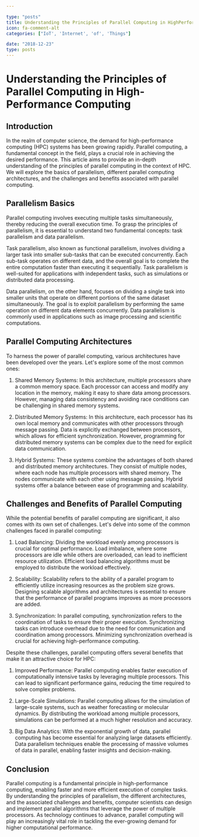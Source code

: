 ```yaml
---

type: "posts"
title: Understanding the Principles of Parallel Computing in HighPerformance Computing
icon: fa-comment-alt
categories: ["IoT', 'Internet', 'of', 'Things"]

date: "2018-12-23"
type: posts
---
```





# Understanding the Principles of Parallel Computing in High-Performance Computing

## Introduction

In the realm of computer science, the demand for high-performance computing (HPC) systems has been growing rapidly. Parallel computing, a fundamental concept in the field, plays a crucial role in achieving the desired performance. This article aims to provide an in-depth understanding of the principles of parallel computing in the context of HPC. We will explore the basics of parallelism, different parallel computing architectures, and the challenges and benefits associated with parallel computing.

## Parallelism Basics

Parallel computing involves executing multiple tasks simultaneously, thereby reducing the overall execution time. To grasp the principles of parallelism, it is essential to understand two fundamental concepts: task parallelism and data parallelism.

Task parallelism, also known as functional parallelism, involves dividing a larger task into smaller sub-tasks that can be executed concurrently. Each sub-task operates on different data, and the overall goal is to complete the entire computation faster than executing it sequentially. Task parallelism is well-suited for applications with independent tasks, such as simulations or distributed data processing.

Data parallelism, on the other hand, focuses on dividing a single task into smaller units that operate on different portions of the same dataset simultaneously. The goal is to exploit parallelism by performing the same operation on different data elements concurrently. Data parallelism is commonly used in applications such as image processing and scientific computations.

## Parallel Computing Architectures

To harness the power of parallel computing, various architectures have been developed over the years. Let's explore some of the most common ones:

1. Shared Memory Systems: In this architecture, multiple processors share a common memory space. Each processor can access and modify any location in the memory, making it easy to share data among processors. However, managing data consistency and avoiding race conditions can be challenging in shared memory systems.

2. Distributed Memory Systems: In this architecture, each processor has its own local memory and communicates with other processors through message passing. Data is explicitly exchanged between processors, which allows for efficient synchronization. However, programming for distributed memory systems can be complex due to the need for explicit data communication.

3. Hybrid Systems: These systems combine the advantages of both shared and distributed memory architectures. They consist of multiple nodes, where each node has multiple processors with shared memory. The nodes communicate with each other using message passing. Hybrid systems offer a balance between ease of programming and scalability.

## Challenges and Benefits of Parallel Computing

While the potential benefits of parallel computing are significant, it also comes with its own set of challenges. Let's delve into some of the common challenges faced in parallel computing:

1. Load Balancing: Dividing the workload evenly among processors is crucial for optimal performance. Load imbalance, where some processors are idle while others are overloaded, can lead to inefficient resource utilization. Efficient load balancing algorithms must be employed to distribute the workload effectively.

2. Scalability: Scalability refers to the ability of a parallel program to efficiently utilize increasing resources as the problem size grows. Designing scalable algorithms and architectures is essential to ensure that the performance of parallel programs improves as more processors are added.

3. Synchronization: In parallel computing, synchronization refers to the coordination of tasks to ensure their proper execution. Synchronizing tasks can introduce overhead due to the need for communication and coordination among processors. Minimizing synchronization overhead is crucial for achieving high-performance computing.

Despite these challenges, parallel computing offers several benefits that make it an attractive choice for HPC:

1. Improved Performance: Parallel computing enables faster execution of computationally intensive tasks by leveraging multiple processors. This can lead to significant performance gains, reducing the time required to solve complex problems.

2. Large-Scale Simulations: Parallel computing allows for the simulation of large-scale systems, such as weather forecasting or molecular dynamics. By distributing the workload among multiple processors, simulations can be performed at a much higher resolution and accuracy.

3. Big Data Analytics: With the exponential growth of data, parallel computing has become essential for analyzing large datasets efficiently. Data parallelism techniques enable the processing of massive volumes of data in parallel, enabling faster insights and decision-making.

## Conclusion

Parallel computing is a fundamental principle in high-performance computing, enabling faster and more efficient execution of complex tasks. By understanding the principles of parallelism, the different architectures, and the associated challenges and benefits, computer scientists can design and implement parallel algorithms that leverage the power of multiple processors. As technology continues to advance, parallel computing will play an increasingly vital role in tackling the ever-growing demand for higher computational performance.